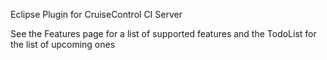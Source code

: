 Eclipse Plugin for CruiseControl CI Server

See the Features page for a list of supported features and the TodoList for the list of upcoming ones